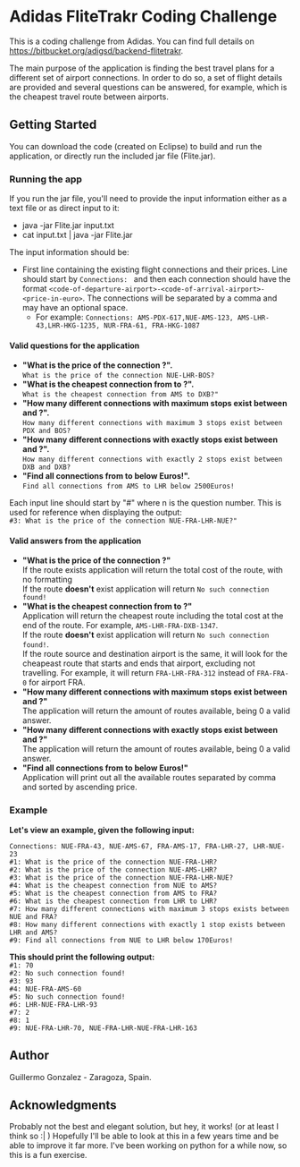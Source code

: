 # Adidas FliteTrakr Coding Challenge

This is a coding challenge from Adidas. You can find full details on <https://bitbucket.org/adigsd/backend-flitetrakr>.

The main purpose of the application is finding the best travel plans for a different set of airport connections. In order to do so, a set of flight details are provided and several questions can be answered, for example, which is the cheapest travel route between airports.

## Getting Started

You can download the code (created on Eclipse) to build and run the application, or directly run the included jar file (Flite.jar).

### Running the app

If you run the jar file, you'll need to provide the input information either as a text file or as direct input to it:

- java -jar Flite.jar input.txt
- cat input.txt | java -jar Flite.jar

The input information should be:

- First line containing the existing flight connections and their prices. Line should start by `Connections: ` and then each connection should have the format `<code-of-departure-airport>-<code-of-arrival-airport>-<price-in-euro>`. The connections will be separated by a comma and may have an optional space.
  - For example: `Connections: AMS-PDX-617,NUE-AMS-123, AMS-LHR-43,LHR-HKG-1235, NUR-FRA-61, FRA-HKG-1087`

#### Valid questions for the application
- **"What is the price of the connection <route>?".**  
`What is the price of the connection NUE-LHR-BOS?`
- **"What is the cheapest connection from <source> to <destination>?".**  
`What is the cheapest connection from AMS to DXB?"`
- **"How many different connections with maximum <n> stops exist between <source> and <destination>?".**  
`How many different connections with maximum 3 stops exist between PDX and BOS?`
- **"How many different connections with exactly <n> stops exist between <source> and <destination>?".**  
`How many different connections with exactly 2 stops exist between DXB and DXB?`
- **"Find all connections from <source> to <destination> below <n>Euros!".**  
`Find all connections from AMS to LHR below 2500Euros!`

Each input line should start by "#<n>" where n is the question number. This is used for reference when displaying the output:  
`#3: What is the price of the connection NUE-FRA-LHR-NUE?"`

#### Valid answers from the application
- **"What is the price of the connection <route>?"**  
If the route exists application will return the total cost of the route, with no formatting  
If the route **doesn't** exist application will return `No such connection found!`
- **"What is the cheapest connection from <source> to <destination>?"**  
Application will return the cheapest route including the total cost at the end of the route. For example, `AMS-LHR-FRA-DXB-1347`.  
If the route **doesn't** exist application will return `No such connection found!`.  
If the route source and destination airport is the same, it will look for the cheapeast route that starts and ends that airport, excluding not travelling. For example, it will return `FRA-LHR-FRA-312` instead of `FRA-FRA-0` for airport FRA.
- **"How many different connections with maximum <n> stops exist between <source> and <destination>?"**  
The application will return the amount of routes available, being 0 a valid answer.
- **"How many different connections with exactly <n> stops exist between <source> and <destination>?"**  
The application will return the amount of routes available, being 0 a valid answer.
- **"Find all connections from <source> to <destination> below <n>Euros!"**  
Application will print out all the available routes separated by comma and sorted by ascending price.


### Example

**Let's view an example, given the following input:**  

`Connections: NUE-FRA-43, NUE-AMS-67, FRA-AMS-17, FRA-LHR-27, LHR-NUE-23`  
`#1: What is the price of the connection NUE-FRA-LHR?`  
`#2: What is the price of the connection NUE-AMS-LHR?`  
`#3: What is the price of the connection NUE-FRA-LHR-NUE?`  
`#4: What is the cheapest connection from NUE to AMS?`  
`#5: What is the cheapest connection from AMS to FRA?`  
`#6: What is the cheapest connection from LHR to LHR?`  
`#7: How many different connections with maximum 3 stops exists between NUE and FRA?`  
`#8: How many different connections with exactly 1 stop exists between LHR and AMS?`  
`#9: Find all connections from NUE to LHR below 170Euros!`  

**This should print the following output:**  
`#1: 70`  
`#2: No such connection found!`  
`#3: 93`  
`#4: NUE-FRA-AMS-60`  
`#5: No such connection found!`  
`#6: LHR-NUE-FRA-LHR-93`  
`#7: 2`  
`#8: 1`  
`#9: NUE-FRA-LHR-70, NUE-FRA-LHR-NUE-FRA-LHR-163`

## Author

Guillermo Gonzalez - Zaragoza, Spain.

## Acknowledgments

Probably not the best and elegant solution, but hey, it works! (or at least I think so :| ) Hopefully I'll be able to look at this in a few years time and be able to improve it far more. I've been working on python for a while now, so this is a fun exercise.